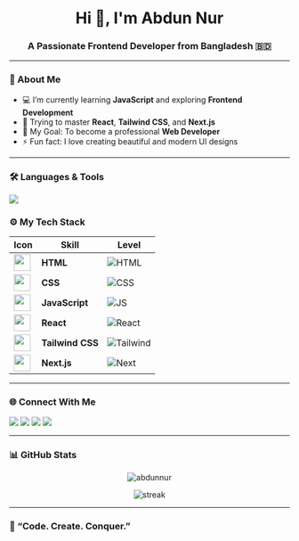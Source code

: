 <h1 align="center">Hi 👋, I'm Abdun Nur</h1>
<h3 align="center">A Passionate Frontend Developer from Bangladesh 🇧🇩</h3>

---

### 🌸 About Me  
- 💻 I’m currently learning **JavaScript** and exploring **Frontend Development**  
- 🌱 Trying to master **React**, **Tailwind CSS**, and **Next.js**  
- 🎯 My Goal: To become a professional **Web Developer**  
- ⚡ Fun fact: I love creating beautiful and modern UI designs  

---

### 🛠️ Languages & Tools  
<p align="left">
  <img src="https://skillicons.dev/icons?i=html,css,js,react,nextjs,tailwind,git,github,netlify,vscode" />
</p>

### ⚙️ My Tech Stack

| Icon | Skill | Level |
|------|--------|--------|
| <img src="https://skillicons.dev/icons?i=html" width="30"/> | **HTML** | ![HTML](https://img.shields.io/badge/Expert-95%25-orange?style=for-the-badge) |
| <img src="https://skillicons.dev/icons?i=css" width="30"/> | **CSS** | ![CSS](https://img.shields.io/badge/Advanced-90%25-blue?style=for-the-badge) |
| <img src="https://skillicons.dev/icons?i=js" width="30"/> | **JavaScript** | ![JS](https://img.shields.io/badge/Intermediate-80%25-yellow?style=for-the-badge) |
| <img src="https://skillicons.dev/icons?i=react" width="30"/> | **React** | ![React](https://img.shields.io/badge/Good-75%25-61DBFB?style=for-the-badge&logo=react&logoColor=white) |
| <img src="https://skillicons.dev/icons?i=tailwind" width="30"/> | **Tailwind CSS** | ![Tailwind](https://img.shields.io/badge/Pro-85%25-38BDF8?style=for-the-badge&logo=tailwindcss&logoColor=white) |
| <img src="https://skillicons.dev/icons?i=nextjs" width="30"/> | **Next.js** | ![Next](https://img.shields.io/badge/Learning-70%25-black?style=for-the-badge&logo=nextdotjs&logoColor=white) |



---

### 🌐 Connect With Me  
<p align="left">
  <a href="https://facebook.com/" target="_blank"><img src="https://img.shields.io/badge/Facebook-%231877F2.svg?&style=for-the-badge&logo=facebook&logoColor=white"/></a>
  <a href="https://www.linkedin.com/" target="_blank"><img src="https://img.shields.io/badge/LinkedIn-%230A66C2.svg?&style=for-the-badge&logo=linkedin&logoColor=white"/></a>
  <a href="https://github.com/" target="_blank"><img src="https://img.shields.io/badge/GitHub-%23121011.svg?&style=for-the-badge&logo=github&logoColor=white"/></a>
  <a href="https://instagram.com/" target="_blank"><img src="https://img.shields.io/badge/Instagram-%23E4405F.svg?&style=for-the-badge&logo=instagram&logoColor=white"/></a>
</p>

---

### 📊 GitHub Stats  
<p align="center">
  <img src="https://github-readme-stats.vercel.app/api?username=abdunnur&show_icons=true&theme=radical" alt="abdunnur" />
</p>

<p align="center">
  <img src="https://github-readme-streak-stats.herokuapp.com/?user=abdunnur&theme=radical" alt="streak" />
</p>

---

### 🖤 “Code. Create. Conquer.”

